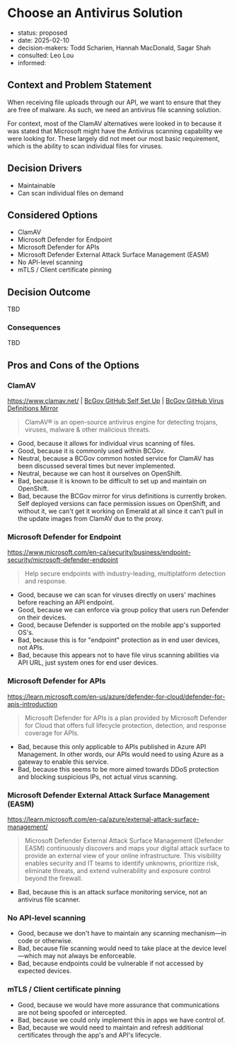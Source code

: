 [//]: # (bc-madr v0.1)
<!-- modified MADR 4.0.0 -->

# Choose an Antivirus Solution

* status: proposed <!-- proposed | rejected | accepted | deprecated | ... | superseded by ADR-0123 -->
* date: 2025-02-10 <!-- YYYY-MM-DD when the decision was last updated -->
* decision-makers: Todd Scharien, Hannah MacDonald, Sagar Shah <!-- list everyone involved in the decision -->
* consulted: Leo Lou <!-- list everyone whose opinions are sought (typically subject-matter experts); and with whom there is a two-way communication --> <!-- OPTIONAL -->
* informed: <!-- list everyone who is kept up-to-date on progress; and with whom there is a one-way communication} --> <!-- OPTIONAL -->

## Context and Problem Statement

When receiving file uploads through our API, we want to ensure that they are free of malware. As such, we need an antivirus file scanning solution. 

For context, most of the ClamAV alternatives were looked in to because it was stated that Microsoft might have the Antivirus scanning capability we were looking for. These largely did not meet our most basic requirement, which is the ability to scan individual files for viruses.

## Decision Drivers

* Maintainable
* Can scan individual files on demand

## Considered Options

* ClamAV
* Microsoft Defender for Endpoint
* Microsoft Defender for APIs
* Microsoft Defender External Attack Surface Management (EASM)
* No API-level scanning
* mTLS / Client certificate pinning

## Decision Outcome

TBD

### Consequences

TBD

## Pros and Cons of the Options

### ClamAV

 https://www.clamav.net/ | [BcGov GitHub Self Set Up](https://github.com/bcgov/clamav)  |  [BcGov GitHub Virus Definitions Mirror](https://github.com/bcgov/common-hosted-clamav-service)

> ClamAV® is an open-source antivirus engine for detecting trojans, viruses, malware & other malicious threats.

* Good, because it allows for individual virus scanning of files.
* Good, because it is commonly used within BCGov.
* Neutral, because a BCGov common hosted service for ClamAV has been discussed several times but never implemented.
* Neutral, because we can host it ourselves on OpenShift.
* Bad, because it is known to be difficult to set up and maintain on OpenShift.
* Bad, because the BCGov mirror for virus definitions is currently broken. Self deployed versions can face permission issues on OpenShift, and without it, we can't get it working on Emerald at all since it can't pull in the update images from ClamAV due to the proxy.

### Microsoft Defender for Endpoint

https://www.microsoft.com/en-ca/security/business/endpoint-security/microsoft-defender-endpoint

> Help secure endpoints with industry-leading, multiplatform detection and response.

* Good, because we can scan for viruses directly on users' machines before reaching an API endpoint.
* Good, because we can enforce via group policy that users run Defender on their devices.
* Good, because Defender is supported on the mobile app's supported OS's.
* Bad, because this is for "endpoint" protection as in end user devices, not APIs.
* Bad, because this appears not to have file virus scanning abilities via API URL, just system ones for end user devices.

### Microsoft Defender for APIs

https://learn.microsoft.com/en-us/azure/defender-for-cloud/defender-for-apis-introduction

> Microsoft Defender for APIs is a plan provided by Microsoft Defender for Cloud that offers full lifecycle protection, detection, and response coverage for APIs.

* Bad, because this only applicable to APIs published in Azure API Management. In other words, our APIs would need to using Azure as a gateway to enable this service.
* Bad, because this seems to be more aimed towards DDoS protection and blocking suspicious IPs, not actual virus scanning.

### Microsoft Defender External Attack Surface Management (EASM)

https://learn.microsoft.com/en-ca/azure/external-attack-surface-management/

> Microsoft Defender External Attack Surface Management (Defender EASM) continuously discovers and maps your digital attack surface to provide an external view of your online infrastructure. This visibility enables security and IT teams to identify unknowns, prioritize risk, eliminate threats, and extend vulnerability and exposure control beyond the firewall.

* Bad, because this is an attack surface monitoring service, not an antivirus file scanner.

### No API-level scanning

* Good, because we don't have to maintain any scanning mechanism—in code or otherwise.
* Bad, because file scanning would need to take place at the device level—which may not always be enforceable.
* Bad, because endpoints could be vulnerable if not accessed by expected devices.

### mTLS / Client certificate pinning

* Good, because we would have more assurance that communications are not being spoofed or intercepted.
* Bad, because we could only implement this in apps we have control of.
* Bad, because we would need to maintain and refresh additional certificates through the app's and API's lifecycle.
